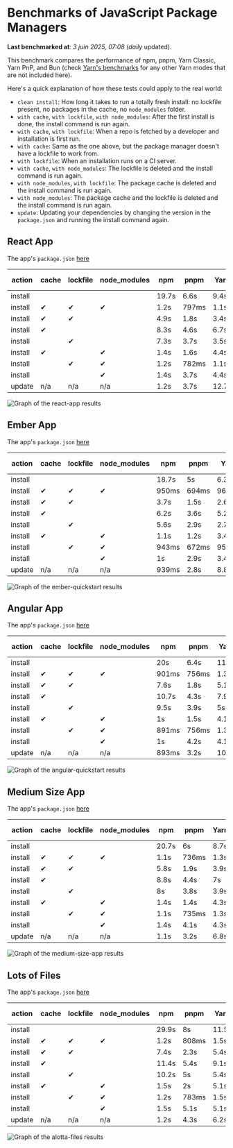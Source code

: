 # Benchmarks of JavaScript Package Managers

**Last benchmarked at**: _3 juin 2025, 07:08_ (_daily_ updated).

This benchmark compares the performance of npm, pnpm, Yarn Classic, Yarn PnP, and Bun (check [Yarn's benchmarks](https://yarnpkg.com/benchmarks) for any other Yarn modes that are not included here).

Here's a quick explanation of how these tests could apply to the real world:

- `clean install`: How long it takes to run a totally fresh install: no lockfile present, no packages in the cache, no `node_modules` folder.
- `with cache`, `with lockfile`, `with node_modules`: After the first install is done, the install command is run again.
- `with cache`, `with lockfile`: When a repo is fetched by a developer and installation is first run.
- `with cache`: Same as the one above, but the package manager doesn't have a lockfile to work from.
- `with lockfile`: When an installation runs on a CI server.
- `with cache`, `with node_modules`: The lockfile is deleted and the install command is run again.
- `with node_modules`, `with lockfile`: The package cache is deleted and the install command is run again.
- `with node_modules`: The package cache and the lockfile is deleted and the install command is run again.
- `update`: Updating your dependencies by changing the version in the `package.json` and running the install command again.

## React App

The app's `package.json` [here](./fixtures/react-app/package.json)

| action  | cache | lockfile | node_modules| npm | pnpm | Yarn | Yarn PnP | Bun |
| ---     | ---   | ---      | ---         | --- | ---  | ---  | ---      | --- |
| install |       |          |             | 19.7s | 6.6s | 9.4s | 4.4s | 1.3s |
| install | ✔     | ✔        | ✔           | 1.2s | 797ms | 1.1s | n/a | 35ms |
| install | ✔     | ✔        |             | 4.9s | 1.8s | 3.4s | 974ms | 444ms |
| install | ✔     |          |             | 8.3s | 4.6s | 6.7s | 4.1s | 419ms |
| install |       | ✔        |             | 7.3s | 3.7s | 3.5s | 969ms | 419ms |
| install | ✔     |          | ✔           | 1.4s | 1.6s | 4.4s | n/a | 34ms |
| install |       | ✔        | ✔           | 1.2s | 782ms | 1.1s | n/a | 31ms |
| install |       |          | ✔           | 1.4s | 3.7s | 4.4s | n/a | 31ms |
| update  | n/a | n/a | n/a | 1.2s | 3.7s | 12.7s | 6.3s | 35ms |

<img alt="Graph of the react-app results" src="results/img/react-app.svg" />

## Ember App

The app's `package.json` [here](./fixtures/ember-quickstart/package.json)

| action  | cache | lockfile | node_modules| npm | pnpm | Yarn | Yarn PnP | Bun |
| ---     | ---   | ---      | ---         | --- | ---  | ---  | ---      | --- |
| install |       |          |             | 18.7s | 5s | 6.3s | 3.6s | 1.1s |
| install | ✔     | ✔        | ✔           | 950ms | 694ms | 962ms | n/a | 28ms |
| install | ✔     | ✔        |             | 3.7s | 1.5s | 2.6s | 846ms | 328ms |
| install | ✔     |          |             | 6.2s | 3.6s | 5.2s | 3.2s | 334ms |
| install |       | ✔        |             | 5.6s | 2.9s | 2.7s | 837ms | 343ms |
| install | ✔     |          | ✔           | 1.1s | 1.2s | 3.4s | n/a | 28ms |
| install |       | ✔        | ✔           | 943ms | 672ms | 957ms | n/a | 25ms |
| install |       |          | ✔           | 1s | 2.9s | 3.4s | n/a | 24ms |
| update  | n/a | n/a | n/a | 939ms | 2.8s | 8.8s | 4.5s | 27ms |

<img alt="Graph of the ember-quickstart results" src="results/img/ember-quickstart.svg" />

## Angular App

The app's `package.json` [here](./fixtures/angular-quickstart/package.json)

| action  | cache | lockfile | node_modules| npm | pnpm | Yarn | Yarn PnP | Bun |
| ---     | ---   | ---      | ---         | --- | ---  | ---  | ---      | --- |
| install |       |          |             | 20s | 6.4s | 11.6s | 4.4s | 1.6s |
| install | ✔     | ✔        | ✔           | 901ms | 756ms | 1.3s | n/a | 29ms |
| install | ✔     | ✔        |             | 7.6s | 1.8s | 5.1s | 1.1s | 852ms |
| install | ✔     |          |             | 10.7s | 4.3s | 7.9s | 4s | 817ms |
| install |       | ✔        |             | 9.5s | 3.9s | 5s | 1.1s | 829ms |
| install | ✔     |          | ✔           | 1s | 1.5s | 4.1s | n/a | 29ms |
| install |       | ✔        | ✔           | 891ms | 756ms | 1.3s | n/a | 26ms |
| install |       |          | ✔           | 1s | 4.2s | 4.1s | n/a | 27ms |
| update  | n/a | n/a | n/a | 893ms | 3.2s | 10.4s | 4.2s | 33ms |

<img alt="Graph of the angular-quickstart results" src="results/img/angular-quickstart.svg" />

## Medium Size App

The app's `package.json` [here](./fixtures/medium-size-app/package.json)

| action  | cache | lockfile | node_modules| npm | pnpm | Yarn | Yarn PnP | Bun |
| ---     | ---   | ---      | ---         | --- | ---  | ---  | ---      | --- |
| install |       |          |             | 20.7s | 6s | 8.7s | 4.6s | 1.6s |
| install | ✔     | ✔        | ✔           | 1.1s | 736ms | 1.3s | n/a | 32ms |
| install | ✔     | ✔        |             | 5.8s | 1.9s | 3.9s | 1.1s | 481ms |
| install | ✔     |          |             | 8.8s | 4.4s | 7s | 4.1s | 467ms |
| install |       | ✔        |             | 8s | 3.8s | 3.9s | 1.1s | 463ms |
| install | ✔     |          | ✔           | 1.4s | 1.4s | 4.3s | n/a | 31ms |
| install |       | ✔        | ✔           | 1.1s | 735ms | 1.3s | n/a | 29ms |
| install |       |          | ✔           | 1.4s | 4.1s | 4.3s | n/a | 28ms |
| update  | n/a | n/a | n/a | 1.1s | 3.2s | 6.8s | 4.2s | 39ms |

<img alt="Graph of the medium-size-app results" src="results/img/medium-size-app.svg" />

## Lots of Files

The app's `package.json` [here](./fixtures/alotta-files/package.json)

| action  | cache | lockfile | node_modules| npm | pnpm | Yarn | Yarn PnP | Bun |
| ---     | ---   | ---      | ---         | --- | ---  | ---  | ---      | --- |
| install |       |          |             | 29.9s | 8s | 11.5s | 5.4s | 1.6s |
| install | ✔     | ✔        | ✔           | 1.2s | 808ms | 1.5s | n/a | 40ms |
| install | ✔     | ✔        |             | 7.4s | 2.3s | 5.4s | 1.3s | 710ms |
| install | ✔     |          |             | 11.4s | 5.4s | 9.1s | 4.9s | 701ms |
| install |       | ✔        |             | 10.2s | 5s | 5.4s | 1.3s | 704ms |
| install | ✔     |          | ✔           | 1.5s | 2s | 5.1s | n/a | 40ms |
| install |       | ✔        | ✔           | 1.2s | 783ms | 1.5s | n/a | 35ms |
| install |       |          | ✔           | 1.5s | 5.1s | 5.1s | n/a | 36ms |
| update  | n/a | n/a | n/a | 1.2s | 4.3s | 6.2s | 5s | 85ms |

<img alt="Graph of the alotta-files results" src="results/img/alotta-files.svg" />